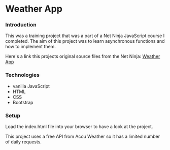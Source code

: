 # Weather App

### Introduction 
This was a training project that was a part of a Net Ninja JavaScript course I completed.  The aim of this project was to learn asynchronous functions and how to implement them.

Here's a link this projects original source files from the Net Ninja: [Weather App](https://github.com/iamshaunjp/modern-javascript/tree/lesson-100)

### Technologies 

* vanilla JavaScript
* HTML
* CSS
* Bootstrap

### Setup 

Load the index.html file into your browser to have a look at the project. 

This project uses a free API from Accu Weather so it has a limited number of daily requests. 